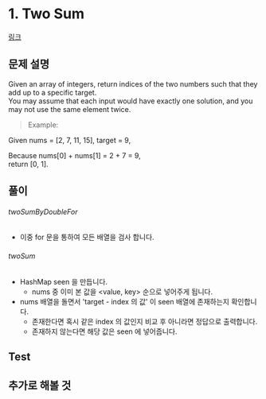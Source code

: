 # 1. Two Sum
[링크](https://leetcode.com/problems/two-sum/)


## 문제 설명
Given an array of integers, return indices of the two numbers such that they add up to a specific target.  
You may assume that each input would have exactly one solution, and you may not use the same element twice.

> Example:

Given nums = [2, 7, 11, 15], target = 9,

Because nums[0] + nums[1] = 2 + 7 = 9,  
return [0, 1].


## 풀이
###### twoSumByDoubleFor 
- 이중 for 문을 통하여 모든 배열을 검사 합니다.

###### twoSum 
- HashMap seen 을 만듭니다.
    - nums 중 이미 본 값을 <value, key> 순으로 넣어주게 됩니다.
- nums 배열을 돌면서 'target - index 의 값' 이 seen 배열에 존재하는지 확인합니다.
    - 존재한다면 혹시 같은 index 의 값인지 비교 후 아니라면 정답으로 출력합니다.
    - 존재하지 않는다면 해당 값은 seen 에 넣어줍니다.   

## Test    


## 추가로 해볼 것
 
